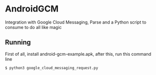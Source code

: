 # AndroidGCM
Integration with Google Cloud Messaging, Parse and a Python script to consume to do all like magic

## Running

First of all, install android-gcm-example.apk, after this, run this command line

```terminal
$ python3 google_cloud_messaging_request.py
```


